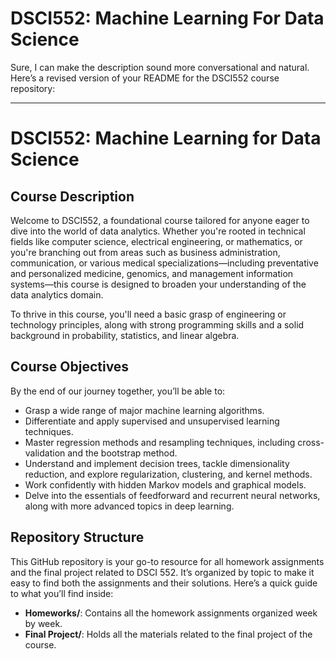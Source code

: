 # DSCI552: Machine Learning For Data Science


Sure, I can make the description sound more conversational and natural. Here’s a revised version of your README for the DSCI552 course repository:

---

# DSCI552: Machine Learning for Data Science

## Course Description
Welcome to DSCI552, a foundational course tailored for anyone eager to dive into the world of data analytics. Whether you're rooted in technical fields like computer science, electrical engineering, or mathematics, or you're branching out from areas such as business administration, communication, or various medical specializations—including preventative and personalized medicine, genomics, and management information systems—this course is designed to broaden your understanding of the data analytics domain.

To thrive in this course, you'll need a basic grasp of engineering or technology principles, along with strong programming skills and a solid background in probability, statistics, and linear algebra.

## Course Objectives
By the end of our journey together, you’ll be able to:

- Grasp a wide range of major machine learning algorithms.
- Differentiate and apply supervised and unsupervised learning techniques.
- Master regression methods and resampling techniques, including cross-validation and the bootstrap method.
- Understand and implement decision trees, tackle dimensionality reduction, and explore regularization, clustering, and kernel methods.
- Work confidently with hidden Markov models and graphical models.
- Delve into the essentials of feedforward and recurrent neural networks, along with more advanced topics in deep learning.

## Repository Structure
This GitHub repository is your go-to resource for all homework assignments and the final project related to DSCI 552. It’s organized by topic to make it easy to find both the assignments and their solutions. Here’s a quick guide to what you’ll find inside:

- **Homeworks/**: Contains all the homework assignments organized week by week.
- **Final Project/**: Holds all the materials related to the final project of the course.



